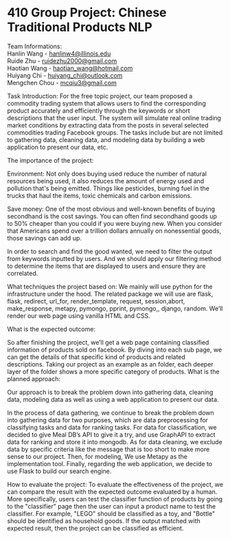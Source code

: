 # 410 Group Project: Chinese Traditional Products NLP


Team Informations: <br/> 
Hanlin Wang - hanlinw4@illinois.edu <br/> 
Ruide Zhu - ruidezhu2000@gmail.com <br/> 
Haotian Wang - haotian_wang@hotmail.com <br/> 
Huiyang Chi - huiyang_chi@outlook.com <br/> 
Mengchen Chou - mcqiu3@gmail.com <br/> 


Task Introduction:
For the free topic project, our team proposed a commodity trading system that allows users to find the corresponding product accurately  and efficiently through the keywords or short descriptions that the user input. The system will simulate real online trading market conditions by extracting data from the posts in several selected commodities trading Facebook groups. The tasks include but are not limited to gathering data, cleaning data, and modeling data by building a web application to present our data, etc.

The importance of the project:

Environment:
Not only does buying used reduce the number of natural resources being used, it also reduces the amount of energy used and pollution that's being emitted. Things like pesticides, burning fuel in the trucks that haul the items, toxic chemicals and carbon emissions.

Save money:
One of the most obvious and well-known benefits of buying secondhand is the cost savings. You can often find secondhand goods up to 50% cheaper than you could if you were buying new. When you consider that Americans spend over a trillion dollars annually on nonessential goods, those savings can add up.

In order to search and find the good wanted, we need to filter the output from keywords inputted by users. And we should apply our filtering method to determine the items that are displayed to users and ensure they are correlated.

What techniques the project based on:
We mainly will use python for the infrastructure under the hood. The related package we will use are flask, flask, redirect, url_for, render_template, request, session,abort, make_response, metapy, pymongo, pprint, pymongo,, django, random. We’ll render our web page using vanilla HTML and CSS.

What is the expected outcome:

So after finishing the project, we’ll get a web page containing classified information of products sold on facebook. By diving into each sub page, we can get the details of that specific kind of products and related descriptions. Taking our project as an example as an folder, each deeper layer of the folder shows a more specific category of products.
What is the planned approach:

Our approach is to break the problem down into gathering data, cleaning data, modeling data as well as using a web application to present our data.

In the process of data gathering, we continue to break the problem down into gathering data for two purposes, which are data preprocessing for classifying tasks and data for ranking tasks. For data for classification, we decided to give Meal DB’s API to give it a try, and use GraphAPI to extract data for ranking and store it into mongodb. As for data cleaning, we exclude data by specific criteria like the message that is too short to make more sense to our project. Then, for modeling, We use Metapy as the implementation tool. Finally, regarding the web application, we decide to use Flask to build our search engine.

How to evaluate the project:
To evaluate the effectiveness of the project, we can compare the result with the expected outcome evaluated by a human. More specifically, users can test the classifier function of products by going to the "classifier" page then the user can input a product name to test the classifier. For example, "LEGO" should be classified as a toy, and "Bottle" should be identified as household goods. If the output matched with expected result, then the project can be classified as efficient.
